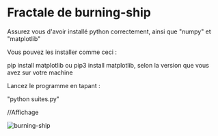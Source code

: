 # Fractale de burning-ship 

Assurez vous d'avoir installé python correctement, ainsi que "numpy" et "matplotlib"

Vous pouvez les installer comme ceci : 

pip install matplotlib ou pip3 install matplotlib, selon la version que vous avez sur votre machine 

Lancez le programme en tapant : 

"python suites.py"



//Affichage


![burning-ship](https://github.com/user-attachments/assets/fd89c6b7-a8e2-4856-9418-25d194c997e9)

